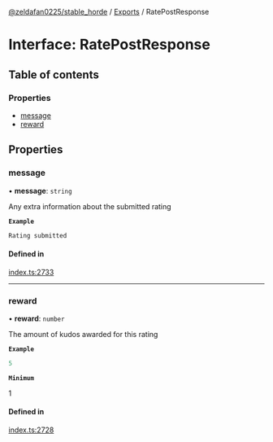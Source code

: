 [@zeldafan0225/stable_horde](../README.md) / [Exports](../modules.md) / RatePostResponse

# Interface: RatePostResponse

## Table of contents

### Properties

- [message](RatePostResponse.md#message)
- [reward](RatePostResponse.md#reward)

## Properties

### message

• **message**: `string`

Any extra information about the submitted rating

**`Example`**

```ts
Rating submitted
```

#### Defined in

[index.ts:2733](https://github.com/ZeldaFan0225/stable_horde/blob/6d32b90/index.ts#L2733)

___

### reward

• **reward**: `number`

The amount of kudos awarded for this rating

**`Example`**

```ts
5
```

**`Minimum`**

1

#### Defined in

[index.ts:2728](https://github.com/ZeldaFan0225/stable_horde/blob/6d32b90/index.ts#L2728)
